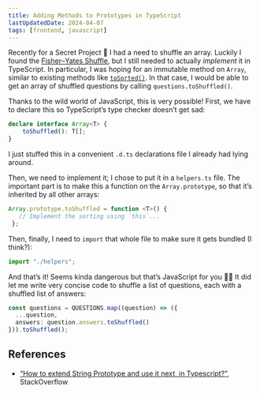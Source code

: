 ```yaml
---
title: Adding Methods to Prototypes in TypeScript
lastUpdatedDate: 2024-04-07
tags: [frontend, javascript]
---
```


Recently for a Secret Project 🤫 I had a need to shuffle an array. Luckily I found the [Fisher–Yates Shuffle](https://bost.ocks.org/mike/shuffle/), but I still needed to actually *implement* it in TypeScript. In particular, I was hoping for an immutable method on `Array`, similar to existing methods like [`toSorted()`](https://developer.mozilla.org/en-US/docs/Web/JavaScript/Reference/Global_Objects/Array/toSorted). In that case, I would be able to get an array of shuffled questions by calling `questions.toShuffled()`.

Thanks to the wild world of JavaScript, this is very possible! First, we have to declare this so TypeScript’s type checker doesn’t get sad:

```typescript
declare interface Array<T> {
    toShuffled(): T[];
}
```

I just stuffed this in a convenient `.d.ts` declarations file I already had lying around.

Then, we need to implement it; I chose to put it in a `helpers.ts` file. The important part is to make this a function on the `Array.prototype`, so that it’s inherited by all other arrays:

```typescript
Array.prototype.toShuffled = function <T>() {
   // Implement the sorting using `this`...
 };
```

Then, finally, I need to `import` that whole file to make sure it gets bundled (I think?):

```typescript
import "./helpers";
```

And that’s it! Seems kinda dangerous but that’s JavaScript for you 🤷‍♀️ It did let me write very concise code to shuffle a list of questions, each with a shuffled list of answers:

```typescript
const questions = QUESTIONS.map((question) => ({
  ...question,
  answers: question.answers.toShuffled()
})).toShuffled();
```

## References

- [“How to extend String Prototype and use it next, in Typescript?”](https://stackoverflow.com/questions/39877156/how-to-extend-string-prototype-and-use-it-next-in-typescript), StackOverflow